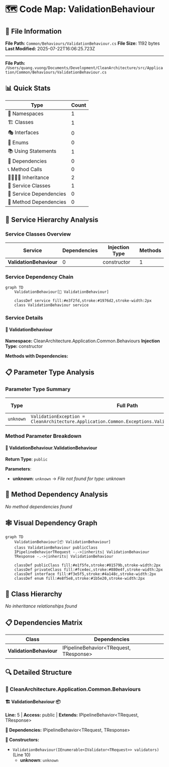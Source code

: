 # 🗺️ Code Map: ValidationBehaviour

## 📁 File Information

**File Path:** `Common/Behaviours/ValidationBehaviour.cs`
**File Size:** 1192 bytes
**Last Modified:** 2025-07-22T16:06:25.723Z

---


**File Path:** `/Users/quang.vuong/Documents/Development/CleanArchitecture/src/Application/Common/Behaviours/ValidationBehaviour.cs`

## 📊 Quick Stats

| Type | Count |
|------|-------|
| 📁 Namespaces | 1 |
| 🏗️ Classes | 1 |
| 🎭 Interfaces | 0 |
| 📝 Enums | 0 |
| 📚 Using Statements | 1 |
| 🔗 Dependencies | 0 |
| 📞 Method Calls | 0 |
| 👨‍👩‍👧‍👦 Inheritance | 2 |
| 🔧 Service Classes | 1 |
| 💉 Service Dependencies | 0 |
| 🎯 Method Dependencies | 0 |

## 🔧 Service Hierarchy Analysis

### Service Classes Overview

| Service | Dependencies | Injection Type | Methods |
|---------|--------------|----------------|---------|
| **ValidationBehaviour** | 0 | constructor | 1 |

### Service Dependency Chain

```mermaid
graph TD
    ValidationBehaviour[🔧 ValidationBehaviour]

    classDef service fill:#e3f2fd,stroke:#1976d2,stroke-width:2px
    class ValidationBehaviour service
```

### Service Details

#### 🔧 ValidationBehaviour

**Namespace:** CleanArchitecture.Application.Common.Behaviours
**Injection Type:** constructor

**Methods with Dependencies:**

## 📋 Parameter Type Analysis

### Parameter Type Summary

| Type | Full Path | Namespace | Used In Methods | Occurrences |
|------|-----------|-----------|-----------------|-------------|
| `unknown` | `ValidationException = CleanArchitecture.Application.Common.Exceptions.ValidationException.unknown` | `ValidationException = CleanArchitecture.Application.Common.Exceptions.ValidationException` | 1 | 1 |

### Method Parameter Breakdown

#### 🔧 ValidationBehaviour.ValidationBehaviour

**Return Type**: `public`

**Parameters**:
- **unknown**: `unknown` → *File not found for type: unknown*

## 🎯 Method Dependency Analysis

*No method dependencies found*

## 🕸️ Visual Dependency Graph

```mermaid
graph TD
    ValidationBehaviour[📦 ValidationBehaviour]
    class ValidationBehaviour publicClass
    IPipelineBehaviorTRequest -.->|inherits| ValidationBehaviour
    TResponse -.->|inherits| ValidationBehaviour

    classDef publicClass fill:#e1f5fe,stroke:#01579b,stroke-width:2px
    classDef privateClass fill:#fce4ec,stroke:#880e4f,stroke-width:2px
    classDef interface fill:#f3e5f5,stroke:#4a148c,stroke-width:2px
    classDef enum fill:#e8f5e8,stroke:#1b5e20,stroke-width:2px
```

## 🌳 Class Hierarchy

*No inheritance relationships found*

## 📋 Dependencies Matrix

| Class | Dependencies |
|-------|---------------|
| **ValidationBehaviour** | IPipelineBehavior<TRequest, TResponse> |

## 🔍 Detailed Structure

### 📁 CleanArchitecture.Application.Common.Behaviours

#### 🏗️ ValidationBehaviour 📦

**Line:** 5 | **Access:** public | **Extends:** IPipelineBehavior<TRequest, TResponse>

**🔗 Dependencies:** IPipelineBehavior<TRequest, TResponse>

**🔧 Constructors:**
- `ValidationBehaviour(IEnumerable<IValidator<TRequest>> validators)` (Line 10)
  - **unknown**: `unknown`

